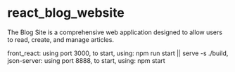 # react_blog_website
The Blog Site is a comprehensive web application designed to allow users to read, create, and manage articles. 

front_react: using port 3000, to start, using: npm run start  ||   serve -s ./build, 
json-server: using port 8888, to start, using: npm start
